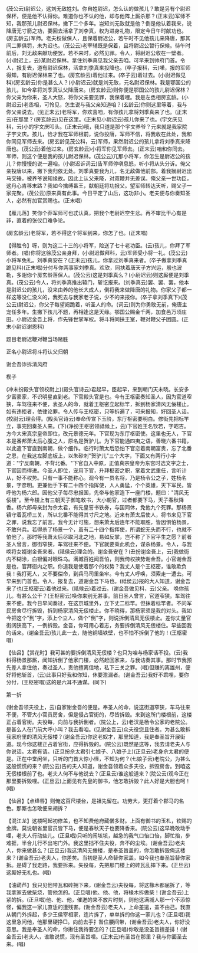 <!-- { "loadSidebar": true } -->
(茂公云)尉迟公，这刘无敌姓刘。你自姓尉迟，怎么认的做孩儿？敢是另有个尉迟保杯，便是他不认得你。难道你也不认的他，却与他阵上厮杀那？(正末云)军师不知，我那孩儿尉迟保林，撇下二个多年。岂知刘无敌就是他？倒是他认着我来，说降唐无寸箭之功，要回去活拿了刘李真，权为进身礼物，限定今日午时献功也。(房玄龄云)军师。老夫权做保人，且保着尉迟公，若午时不见他孩儿来降唐，那其间二罪俱罚，未为迟也。(茂公云)老宰辅既是保着，且将尉迟公暂行保候。待午时前后，刘无敌来献功便罢。若不来时，必然见罪。令人，将尉迟公收在一壁者。(小尉迟上，云)某尉迟保林。拿住刘季真见我父亲去咱。可早来到帅府门首。令人，报复去，道有尉迟保林，活拿刘季真来投降也。(卒子报科，云)喏，报的军师得知，有尉迟保林来了也。(房玄龄云)着他过来。(卒子云)着过去。(小尉迟做见科)(房玄龄云)你是甚么人？(小尉迟云)就是刘无敌，元名尉迟保林。我是鄂国公的孩儿，如今拿将刘季真认父降唐来。(房玄龄云)则你便是鄂国公的孩儿尉迟保林？你父亲为你来，圣人大怒，将你父亲要见罪，我保着哩。我是左丞相房玄龄。(小尉迟云)老丞相，可怜见，怎生说与我父亲知道咱？(玄龄云)你则这里等着，我与你父亲说去。(见正末云)老将军，你欢喜咱，有你孩儿拿将刘季真来了也。(正末云)在那里？(房玄龄云)见在这里。(正末见小尉迟云)孩儿你来了也。(宇文庆见科，云)小的宇文庆叩头。(正末云)哦，我只道是那个宇文养爷？元来就是我家院子宇文庆。孩儿，恰才我在军师根前，说你投唐，军师不信，将我收在此处，我和你同见军师去来。(房玄龄见茂公科，云)军师，果然尉迟公的孩儿拿将刘季真来降唐也。(茂公云)着他过来。(房玄龄云)小将军你见军师去。(正末云)咱和你同去。军师，则这个便是我的孩儿尉迟保林。(茂公云)兀那小将军，你怎生是尉迟公的孩儿？你慢慢的说一遍咱。(小尉迟诉词云)告军师停嗔息怒，听小将从头分诉。俺父亲投唐以来，撇下我归依无处。刘季真要我为儿，名无敌做他前部。着我搦尉迟出马交锋，被养爷说知缘故。因此上认父来降，对双鞭并无差误。俺父亲一世功臣，这丹心肯移末路？我如今擒缚番王，献朝廷将功报父。望军师转达天听，赐父子一家完聚。(茂公云)原来真有此事。今日平定了山后，这功非小。老夫便与你奏知圣人，必然有加官赏赐也。(正末唱)

【雁儿落】笑你个莽军师可也忒认真，把我个老尉迟空生忿。再不审比干心有是非，直着的张仪口难争论。

(房玄龄云)老将军，若不得这个将军到来，你怎了也。(正末唱)

【得胜令】呀，则为这二十三的小将军，险送了七十老功臣。(云)孩儿，你拜了军师者。(唱)你将这徐茂公亲身拜，(小尉迟做拜科，云)军师受小将一礼。(茂公云)小将军免礼。刘季真安在？(正末云)孩儿，你拿过刘季真来者。(卒子做拿刘季真跪见科)(正末唱)分付与你两事家刘季真。欢欣，同扶着唐天子方兴运，殷也波勒，多谢你个房玄龄落保人。(茂公云)这是刘季真么？(小尉迟云)则这厮便是刘季真。(茂公云)令人，将刘季真推出辕门，斩讫报来。(刘季真云)罢、罢、罢，他本是尉迟公的孩儿，没来由养的他长大成人，倒将我来做降唐的礼物。你家父子都一样这等没仁没义的，我死去与我家老子说，少不的来报你。(卒子拿刘季真下)(茂公云)尉迟公，你父子每望阙跪着，听圣人的命。(词云)则为你勇敢无前，俺唐主宠任多年。生撇下孩儿不题，再相逢这是天缘。鄂国公赐金千两，加食邑万顷庄田。小尉迟金吾上将，作先锋世掌军权。将斗将同扶王室，鞭对鞭父子团圆。(正末小尉迟谢恩科)

题目老尉迟鞭对鞭当场赌胜

正名小尉迟将斗将认父归朝
　




谢金吾诈拆清风府

楔子

(冲末扮殿头官领校尉上)(殿头官诗云)君起早，臣起早，来到朝门天未晓。长安多少富豪家，不识明星直到老。下官殿头官是也。今有王枢密奏知圣人，因为官道窄狭，车驾往来不便，表圣人的命，就着王枢密立起标竿，拆到杨家清风无佞楼止。如有违拒者，依律论罪。令人传与王枢密，只等拆遍了，可来报知，好回圣人话。(校尉云)理会得。(殿头官诗云)奉命传宣下玉阶，东厅枢密要明白。修街先把标竿立，事完回奏圣人来。(下)(净扮王枢密领祗候上，云)下官姓王名钦若，字昭吉。方今大宋真宗皇帝即位，改元景德元年。下官现为东厅枢密使。这里也无人，下官本是番邦萧太后心腹之人，原名是贺驴儿。为下官能通四夷之语，善晓六番书籍，以此遣下官直到南朝，做个细作。临行时萧太后恐怕下官恋着南朝富贵，忘了北番之恩，在我这左脚底板上，以朱砂刺"贺驴儿"三个大字，下面又有两行小字道："宁反南朝，不背北番。"下官自入中原，正值真宗皇帝为东宫时选文字之士，下官因而得进。今圣人即位，宠用下官，升拜枢密之职，掌着文武重任，言听计从，好不权势。只有一事不能称心。观今有一员名将，乃是杨令公之子，姓杨名景，字彦明。更兼他手下有二十四个指挥使，人人勇猛，个个英雄，天下军民，皆呼他为杨六郎。因他父子每尽忠报国，先帝与他家造下一座门楼，题曰："清风无佞楼"。至今楼上有三朝天子御笔敕书，大小朝官，过者都要下马，天子春秋降香。杨六郎母亲封为佘太君，有先皇誓书铁券，与国同休，免他九个死罪。那杨景镇守着瓦桥三关，所以北番不能得其寸尺之地。近来有萧太后使人，将书来见下官之罪，说我忘了前言。我今无计可施，想来萧太后连年不能取胜，皆因惧怕杨景，不敢兴兵。若得杀了杨景一个，虽有二十四个指挥使，所谓蛇无头而不行，也就不怕他了。那时等我萧太后尽取河北之地，易如反掌，岂不称了下官平生之愿？前者圣人曾言，御街窄狭，车驾往来不便。下官就要乘此机会，谋杀杨景。令人，与我唤将女婿谢金吾来者。(祗侯云)理会的。谢金吾安在？(丑扮谢金吾上，云)我做衙内不糊涂，白银偏对眼珠乌。满城百姓闻吾怕，则我倚权挟势谢金吾。小官谢金吾是也，官拜衙内之职。你道我是使着那个的权势？我丈人是个王枢密，谁敢欺负我！我打死人，又不要偿命，到兵马司里坐牢。今有丈人呼唤，须索走一遭去。可早来到门首也。令人，报复去，道谢金吾下马也。(祗侯云)报的大人知道，谢金吾来了也(王枢密云)着他过来。(祗候云)着过去。(谢金吾做见科，云)父亲。
唤你孩儿。有甚么公干？(王枢密云)唤你来别无甚事。前日圣人曾言，官道窄狭。车驾往来不便。我今日早间奏过，在这京城里外，立下丈二标竿。但抹着标竿者。不问军民房舍尽行拆毁，拆到杨家清风无佞楼止。你不晓得，那杨家须是我的对头。我如今把这个"到"字，添上个立人，做个"倒"字，则说拆倒清风无佞楼止。差你丈量官街阔狭高下，一例拆毁。金吾，你可用心着志，务要拆倒清风无佞楼住。早些回我的话来。(谢金吾云)孩儿此一去，随他铜墙铁壁，也不怕不拆倒了他的！(王枢密唱)

【仙吕】【赏花时】我可甚的要拆倒清风无佞楼？也只为咱与杨家话不投。(云)我料得杨景那厮，闻知拆倒了他家门楼，必然赶回家来，与我诘奏其事。那时节我预先差人拿住他，奏过圣人，责他擅离信地，私下三关之罪。(唱)但赚的离雄州，便好将他斩首，(云)此事只好我和你知，休要泄漏者。(谢金吾云)我好不乖哩，要你分付，(王枢密唱)这的是六耳不通谋。(同下)


第一折

(谢金吾领夫役上，云)自家谢金吾的便是。奉圣人的命，说这街道窄狭，车马往来不便，不管大小官员房舍，但是侵占官街的，尽皆拆毁。来到这所门楼根前，这楼正占着官街。夫役每，向前与我拆倒者。(院公上，云)老汉是杨令公家的老院公。是甚么人在门前大呼小叫？我去看咱。(见谢金吾云)众夫役您且住者。为甚么敢拆我家府里的清风无佞楼？(谢金吾云)你这老奴才，那里知道，我是奉圣旨开展街道。现今你这楼正占着官街，应得拆毁的。(院公云)既然是这等，我去请老夫人与你说话。太君有请。(正旦扮佘太君引七娘子、八娘子上)(正旦云)老身佘太君的便是。正在中堂闲坐，只听的门首大惊小怪，不知为何？(七娘子云)老院公，为甚么这般慌慌的来？(院公云)告的夫人知道，谢金吾领着众多夫役，拆毁房舍。到咱这无佞楼根前了也。老夫人何不与他说去？(正旦云)谁这般道来？(院公云)观今正在那里要拆毁哩。(正旦云)上面见有先皇的御书，他怎敢拆毁？此人好是大胆也呵！(唱)

【仙吕】【点绛唇】则俺这百尺楼台，是祖先留在。功劳大，更打着个郡马的名色。那厮也怎敢便来胡拆？

【混江龙】这楼呵起初修盖，也不知费他府藏偌多财。上面有御书的玉札，钦赐的金牌。莫说朝省里官员皆下马，便是春秋天子也要降香来。(院公云)这早晚敢动手哩，老夫人行动些儿。(正旦唱)只听的闹垓垓，越急的我气口怡口怡，脚忙抬，步难捱，半合儿行不出宅门外。我这里挡不住夫役，奔不的尘埃。(谢金吾云)老夫人，你来做甚么？(正旦云)我这清风无佞楼，是奉圣旨盖的，你怎敢拆毁俺这楼来？(谢金吾云)老夫人，你差矣。当初是圣人命替你家盖，如今我也奉圣旨替你家拆。是碍了我走路，我要拆来。失役每，先把那门楼上的砖瓦乱摔下来。(正旦云)这厮好无礼也。(唱)

【油葫芦】我只见他带瓦和砖拥下来，(谢金吾云)夫役每，将这椽木都屈拆了，等我拿家去做柴烧，管他怎的。(正旦唱)他、他、他，将椽木拆做柴！(谢金吾云)上紧的拆。(正旦唱)他、他、他，催迸的来不放片时刻，则他这满城人那一个不添惊怪，偏我这一家儿直恁的遭残害。(谢金吾云)老夫人，上命差遣，盖不由己。我直从朝门外拆起，多少王侯宰相家，连片拆了，单单拆的你这一家儿也？(正旦唱)我这里急问他，他那里硬挣□。向前去手扌昝住腰间带，(谢金吾云)老夫人，你好没意思。我是奉圣人的命，你揪住我待要怎的？(正旦唱)你敢是没圣旨擅差排！(谢金吾云)老夫人，谁敢说慌，现有圣旨哩。(正末云)有圣旨在那里？我与你面圣去来。(唱)

